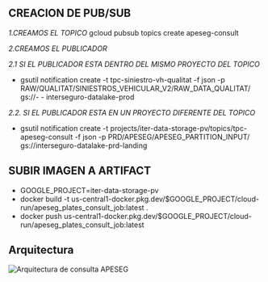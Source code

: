## CREACION DE PUB/SUB

*1.CREAMOS EL TOPICO*
gcloud pubsub topics create apeseg-consult

*2.CREAMOS EL PUBLICADOR*

*2.1 SI EL PUBLICADOR ESTA DENTRO DEL MISMO PROYECTO DEL TOPICO*
- gsutil notification create -t tpc-siniestro-vh-qualitat -f json -p RAW/QUALITAT/SINIESTROS_VEHICULAR_V2/RAW_DATA_QUALITAT/ gs://- - interseguro-datalake-prod

*2.2. SI EL PUBLICADOR ESTA EN UN PROYECTO DIFERENTE DEL TOPICO*
- gsutil notification create -t projects/iter-data-storage-pv/topics/tpc-apeseg-consult -f json -p PRD/APESEG/APESEG_PARTITION_INPUT/ gs://interseguro-datalake-prd-landing

## SUBIR IMAGEN A ARTIFACT
- GOOGLE_PROJECT=iter-data-storage-pv
- docker build -t us-central1-docker.pkg.dev/$GOOGLE_PROJECT/cloud-run/apeseg_plates_consult_job:latest .
- docker push us-central1-docker.pkg.dev/$GOOGLE_PROJECT/cloud-run/apeseg_plates_consult_job:latest

## Arquitectura
![Arquitectura de consulta APESEG](CONSULT_APESEG/Arquitectura.png)

